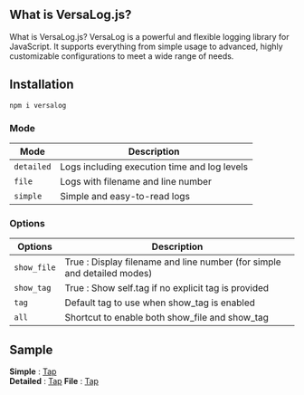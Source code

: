 ## What is VersaLog.js?

What is VersaLog.js?
VersaLog is a powerful and flexible logging library for JavaScript.
It supports everything from simple usage to advanced, highly customizable configurations to meet a wide range of needs.

## Installation

```
npm i versalog
```

### Mode

| Mode         |Description                                   |
| ------------ | -------------------------------------------- |
| `detailed`   | Logs including execution time and log levels |
| `file`       | Logs with filename and line number           |
| `simple`     | Simple and easy-to-read logs                 |

### Options

| Options      |Description                                   |
| ------------ | --------------------------------------------------------------          |
| `show_file`  | True : Display filename and line number (for simple and detailed modes) |
| `show_tag`   | True : Show self.tag if no explicit tag is provided                     |
| `tag`        | Default tag to use when show_tag is enabled                             |
| `all`        | Shortcut to enable both show_file and show_tag                          |

## Sample

**Simple** : [Tap](https://github.com/kayu0514/VersaLog.js/blob/main/tests/simple_test.js)  
**Detailed** : [Tap](https://github.com/kayu0514/VersaLog.js/blob/main/tests/detailed_test.js)
**File** : [Tap](https://github.com/kayu0514/VersaLog.js/blob/main/tests/file_test.js)
